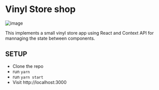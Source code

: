 # Vinyl Store shop

![image](https://user-images.githubusercontent.com/32579111/152840253-62f57aae-6a2c-4568-bc45-30f43da39424.png)


This implements a small vinyl store app using React and Context API for mannaging the state between components.

## SETUP
- Clone the repo
- run `yarn`
- run `yarn start`
- Visit http://localhost:3000 
